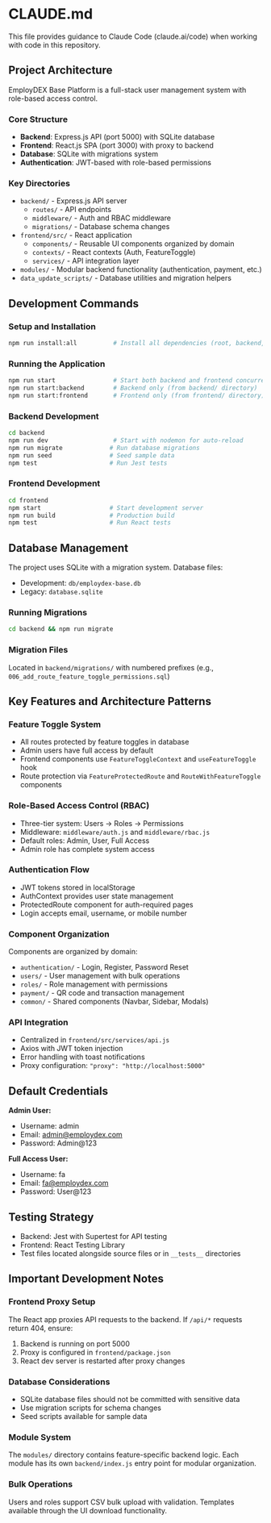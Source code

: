 # CLAUDE.md

This file provides guidance to Claude Code (claude.ai/code) when working with code in this repository.

## Project Architecture

EmployDEX Base Platform is a full-stack user management system with role-based access control.

### Core Structure
- **Backend**: Express.js API (port 5000) with SQLite database
- **Frontend**: React.js SPA (port 3000) with proxy to backend
- **Database**: SQLite with migrations system
- **Authentication**: JWT-based with role-based permissions

### Key Directories
- `backend/` - Express.js API server
  - `routes/` - API endpoints
  - `middleware/` - Auth and RBAC middleware
  - `migrations/` - Database schema changes
- `frontend/src/` - React application
  - `components/` - Reusable UI components organized by domain
  - `contexts/` - React contexts (Auth, FeatureToggle)
  - `services/` - API integration layer
- `modules/` - Modular backend functionality (authentication, payment, etc.)
- `data_update_scripts/` - Database utilities and migration helpers

## Development Commands

### Setup and Installation
```bash
npm run install:all          # Install all dependencies (root, backend, frontend)
```

### Running the Application
```bash
npm run start                # Start both backend and frontend concurrently
npm run start:backend        # Backend only (from backend/ directory)
npm run start:frontend       # Frontend only (from frontend/ directory)
```

### Backend Development
```bash
cd backend
npm run dev                  # Start with nodemon for auto-reload
npm run migrate             # Run database migrations
npm run seed                # Seed sample data
npm test                    # Run Jest tests
```

### Frontend Development
```bash
cd frontend
npm start                   # Start development server
npm run build               # Production build
npm test                    # Run React tests
```

## Database Management

The project uses SQLite with a migration system. Database files:
- Development: `db/employdex-base.db`
- Legacy: `database.sqlite`

### Running Migrations
```bash
cd backend && npm run migrate
```

### Migration Files
Located in `backend/migrations/` with numbered prefixes (e.g., `006_add_route_feature_toggle_permissions.sql`)

## Key Features and Architecture Patterns

### Feature Toggle System
- All routes protected by feature toggles in database
- Admin users have full access by default
- Frontend components use `FeatureToggleContext` and `useFeatureToggle` hook
- Route protection via `FeatureProtectedRoute` and `RouteWithFeatureToggle` components

### Role-Based Access Control (RBAC)
- Three-tier system: Users → Roles → Permissions
- Middleware: `middleware/auth.js` and `middleware/rbac.js`
- Default roles: Admin, User, Full Access
- Admin role has complete system access

### Authentication Flow
- JWT tokens stored in localStorage
- AuthContext provides user state management
- ProtectedRoute component for auth-required pages
- Login accepts email, username, or mobile number

### Component Organization
Components are organized by domain:
- `authentication/` - Login, Register, Password Reset
- `users/` - User management with bulk operations
- `roles/` - Role management with permissions
- `payment/` - QR code and transaction management
- `common/` - Shared components (Navbar, Sidebar, Modals)

### API Integration
- Centralized in `frontend/src/services/api.js`
- Axios with JWT token injection
- Error handling with toast notifications
- Proxy configuration: `"proxy": "http://localhost:5000"`

## Default Credentials

**Admin User:**
- Username: admin
- Email: admin@employdex.com  
- Password: Admin@123

**Full Access User:**
- Username: fa
- Email: fa@employdex.com
- Password: User@123

## Testing Strategy

- Backend: Jest with Supertest for API testing
- Frontend: React Testing Library
- Test files located alongside source files or in `__tests__` directories

## Important Development Notes

### Frontend Proxy Setup
The React app proxies API requests to the backend. If `/api/*` requests return 404, ensure:
1. Backend is running on port 5000
2. Proxy is configured in `frontend/package.json`
3. React dev server is restarted after proxy changes

### Database Considerations
- SQLite database files should not be committed with sensitive data
- Use migration scripts for schema changes
- Seed scripts available for sample data

### Module System
The `modules/` directory contains feature-specific backend logic. Each module has its own `backend/index.js` entry point for modular organization.

### Bulk Operations
Users and roles support CSV bulk upload with validation. Templates available through the UI download functionality.
